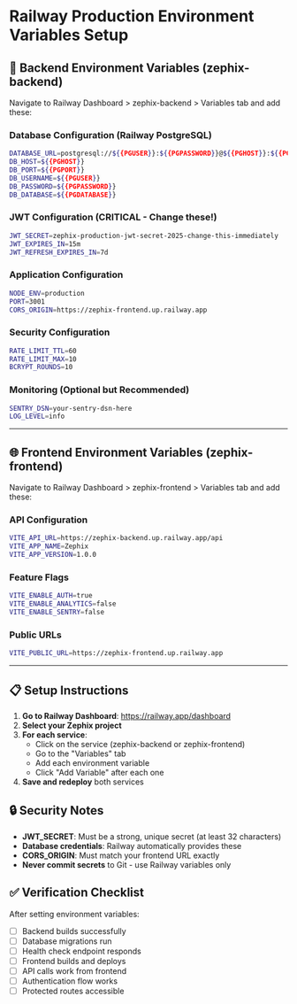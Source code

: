 # Railway Production Environment Variables Setup

## 🚀 **Backend Environment Variables (zephix-backend)**

Navigate to Railway Dashboard > zephix-backend > Variables tab and add these:

### **Database Configuration (Railway PostgreSQL)**
```bash
DATABASE_URL=postgresql://${{PGUSER}}:${{PGPASSWORD}}@${{PGHOST}}:${{PGPORT}}/${{PGDATABASE}}
DB_HOST=${{PGHOST}}
DB_PORT=${{PGPORT}}
DB_USERNAME=${{PGUSER}}
DB_PASSWORD=${{PGPASSWORD}}
DB_DATABASE=${{PGDATABASE}}
```

### **JWT Configuration (CRITICAL - Change these!)**
```bash
JWT_SECRET=zephix-production-jwt-secret-2025-change-this-immediately
JWT_EXPIRES_IN=15m
JWT_REFRESH_EXPIRES_IN=7d
```

### **Application Configuration**
```bash
NODE_ENV=production
PORT=3001
CORS_ORIGIN=https://zephix-frontend.up.railway.app
```

### **Security Configuration**
```bash
RATE_LIMIT_TTL=60
RATE_LIMIT_MAX=10
BCRYPT_ROUNDS=10
```

### **Monitoring (Optional but Recommended)**
```bash
SENTRY_DSN=your-sentry-dsn-here
LOG_LEVEL=info
```

---

## 🌐 **Frontend Environment Variables (zephix-frontend)**

Navigate to Railway Dashboard > zephix-frontend > Variables tab and add these:

### **API Configuration**
```bash
VITE_API_URL=https://zephix-backend.up.railway.app/api
VITE_APP_NAME=Zephix
VITE_APP_VERSION=1.0.0
```

### **Feature Flags**
```bash
VITE_ENABLE_AUTH=true
VITE_ENABLE_ANALYTICS=false
VITE_ENABLE_SENTRY=false
```

### **Public URLs**
```bash
VITE_PUBLIC_URL=https://zephix-frontend.up.railway.app
```

---

## 📋 **Setup Instructions**

1. **Go to Railway Dashboard**: https://railway.app/dashboard
2. **Select your Zephix project**
3. **For each service**:
   - Click on the service (zephix-backend or zephix-frontend)
   - Go to the "Variables" tab
   - Add each environment variable
   - Click "Add Variable" after each one
4. **Save and redeploy** both services

## 🔒 **Security Notes**

- **JWT_SECRET**: Must be a strong, unique secret (at least 32 characters)
- **Database credentials**: Railway automatically provides these
- **CORS_ORIGIN**: Must match your frontend URL exactly
- **Never commit secrets** to Git - use Railway variables only

## ✅ **Verification Checklist**

After setting environment variables:

- [ ] Backend builds successfully
- [ ] Database migrations run
- [ ] Health check endpoint responds
- [ ] Frontend builds and deploys
- [ ] API calls work from frontend
- [ ] Authentication flow works
- [ ] Protected routes accessible
